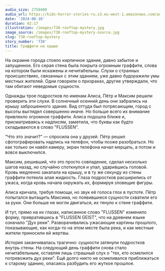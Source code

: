 ```yaml
---
audio_size: 2750400
audio_url: https://kids-horror-stories-ru.s3.eu-west-1.amazonaws.com/audio/738-rooftop-mystery.mp3
date: '2024-08-10'
duration: 02:17
illustration: /images/738-rooftop-mystery.jpg
image_source: /images/738-rooftop-mystery-source.jpg
slug: 738-rooftop-mystery
story_number: '738'
title: Граффити на крыше
---
```


На окраине города стояло кирпичное здание, давно забытое и запущенное. Его серая стена была покрыта огромным граффити, слова на котором были искажены и нечитабельны. Слухи о странных происшествиях, связанных с этим зданием, уже давно будоражили умы местных жителей. Одни говорили о призраках, другие утверждали, что там обитают неведомые сущности.

Однажды трое подростков по именам Алиса, Пётр и Максим решили проверить эти слухи. В солнечный осенний день они забрались на крышу заброшенного здания. Вид оттуда был потрясающим, город с высоты выглядел совершенно иначе. Но больше всего их внимание привлекло огромное граффити. Алиса подошла ближе и, присматриваясь к надписям, заметила, что буквы как будто складываются в слово "FLUSSEN".

"Что это значит?" — спросила она у друзей. Пётр решил сфотографировать надпись на телефон, чтобы позже разобраться. Но как только он навёл камеру, экран телефона начал мерцать, а потом и вовсе выключился.

Максим, решивший, что это просто совпадение, сделал несколько шагов назад, но случайно споткнулся и упал, ударившись головой. Кровь медленно закапала на крышу, и в ту же секунду из стены граффити потекла алая жидкость. Глаза подростков расширились от ужаса, когда кровь начала окружать их, формируя зловещие фигуры.

Алиса кричала, требуя помощи, но звук её голоса глох в пустоте. Пётр попытался вытащить Максима, но появившиеся сущности схватили его за руки. Они больше не могли двигаться, их тянуло к стене граффити.

И тут, прямо на их глазах, написанное слово "FLUSSEN" изменило форму, превратившись в "FLUSSEN GEIST", что на древнем языке означало "Дух реки". Разворачивались ужасающие картины прошлого, показывающие, как когда-то на этом месте была река, и как местные жители приносили ей жертвы.

История заканчивалась трагично: сущности затянули подростков внутрь стены. На следующий день граффити снова стало нечитабельным, оставляя лишь страшный слух о "тех, кто осмелился потревожить дух реки". Ещё долго никто не осмеливался приближаться к старому зданию, опасаясь разбудить его жуткое прошлое.